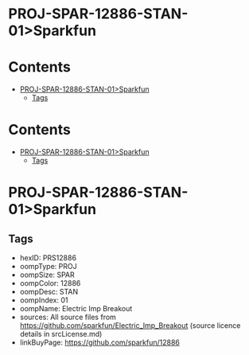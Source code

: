 
PROJ-SPAR-12886-STAN-01>Sparkfun
================================

Contents
========

* [PROJ-SPAR-12886-STAN-01>Sparkfun](#proj-spar-12886-stan-01sparkfun)
	* [Tags](#tags)

Contents
========

* [PROJ-SPAR-12886-STAN-01>Sparkfun](#proj-spar-12886-stan-01sparkfun)
	* [Tags](#tags)

# PROJ-SPAR-12886-STAN-01>Sparkfun

## Tags

- hexID: PRS12886
- oompType: PROJ
- oompSize: SPAR
- oompColor: 12886
- oompDesc: STAN
- oompIndex: 01
- oompName: Electric Imp Breakout
- sources: All source files from https://github.com/sparkfun/Electric_Imp_Breakout (source licence details in srcLicense.md)
- linkBuyPage: https://github.com/sparkfun/12886
